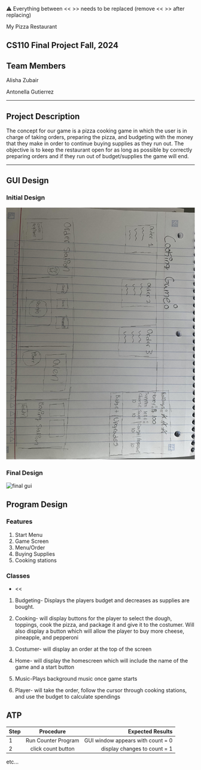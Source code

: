 
:warning: Everything between << >> needs to be replaced (remove << >> after replacing)

My Pizza Restaurant
## CS110 Final Project  Fall, 2024

## Team Members

Alisha Zubair

Antonella Gutierrez 


***

## Project Description
The concept for our game is a pizza cooking game in which the user is in charge of taking orders, preparing the pizza, and budgeting with the money that they make in order to continue buying supplies as they run out. The objective is to keep the restaurant open for as long as possible by correctly preparing orders and if they run out of budget/supplies the game will end.

***    

## GUI Design

### Initial Design

![initial gui](assets/gui.jpg)

### Final Design

![final gui](assets/finalgui.jpg)

## Program Design

### Features

1. Start Menu
2. Game Screen
3. Menu/Order
4. Buying Supplies
5. Cooking stations

### Classes

- <<
1. Budgeting- Displays the players budget and decreases as supplies are bought.

2. Cooking- will display buttons for the player to select the dough, toppings, cook the pizza, and package it and give it to the costumer. Will also display a button which will allow the player to buy more cheese, pineapple, and pepperoni

3. Costumer- will display an order at the top of the screen 

4. Home- will display the homescreen which will include the name of the game and a start button

5. Music-Plays background music once game starts

6. Player- will take the order, follow the cursor through cooking stations, and use the budget to calculate spendings
>>

## ATP

| Step                 |Procedure             |Expected Results                   |
|----------------------|:--------------------:|----------------------------------:|
|  1                   | Run Counter Program  |GUI window appears with count = 0  |
|  2                   | click count button   | display changes to count = 1      |
etc...
